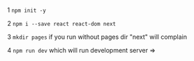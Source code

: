 1 `npm init -y`

2 `npm i --save react react-dom next`

3 `mkdir pages` if you run without pages dir "next" will complain

4 `npm run dev` which will run development server => 